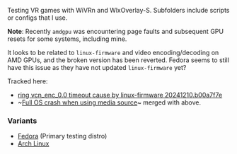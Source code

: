 Testing VR games with WiVRn and WlxOverlay-S.
Subfolders include scripts or configs that I use.

**Note**: Recently `amdgpu` was encountering page faults and subsequent GPU resets for some systems, including mine.

It looks to be related to `linux-firmware` and video encoding/decoding on AMD GPUs, and the broken version has been reverted. Fedora seems to still have this issue as they have not updated `linux-firmware` yet?

Tracked here:
- [ring vcn_enc_0.0 timeout cause by linux-firmware 20241210.b00a7f7e](https://gitlab.freedesktop.org/drm/amd/-/issues/3842)
- ~[Full OS crash when using media source](https://gitlab.freedesktop.org/drm/amd/-/issues/3855)~ merged with above.

### Variants
- [Fedora](FEDORA.md) (Primary testing distro)
- [Arch Linux](ARCH.md)
